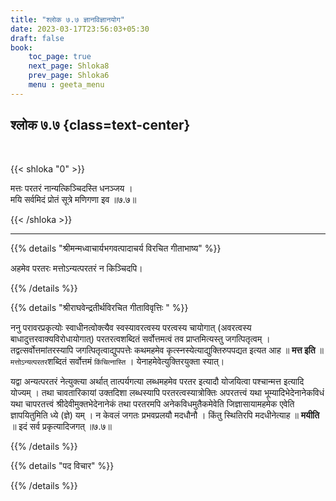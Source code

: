 ```yaml
---
title: "श्लोक ७.७ ज्ञानविज्ञानयोग"
date: 2023-03-17T23:56:03+05:30
draft: false
book:
    toc_page: true
    next_page: Shloka8
    prev_page: Shloka6
    menu : geeta_menu
---
```




## श्लोक ७.७ {class=text-center}

<br/>

{{< shloka  "0"  >}}

मत्तः परतरं नान्यत्किञ्चिदस्ति धनञ्जय ।  
मयि सर्वमिदं प्रोतं सूत्रे मणिगणा इव ॥७.७॥

{{< /shloka >}}

---


{{% details "श्रीमन्मध्वाचार्यभगवत्पादाचर्य विरचित  गीताभाष्य" %}}

अहमेव परतरः मत्तोऽन्यत्परतरं न किञ्चिदपि।

{{% /details %}}



{{% details "श्रीराघवेन्द्रतीर्थविरचित गीताविवृत्तिः " %}}

ननु परावरप्रकृत्योः स्वाधीनत्वोक्त्यैव स्वस्यावरत्वस्य परत्वस्य 
चायोगात्‌ (अवरत्वस्य बाधादुत्तरवाक्यविरोधायोगात्‌) 
परतरत्वशब्दितं सर्वोत्तमत्वं तव
प्राप्तमित्यस्तु जगत्पितृत्वम्‌ । 
तद्वत्सर्वोत्तमांतरस्यापि जगत्पितृत्वाद्युपपत्तेः
कथमहमेव कृत्स्नस्येत्याद्युक्तिरुपपद्यत इत्यत आह ॥ 
**मत्त इति** ॥ `मत्तोऽन्यत्परतर`शब्दितं सर्वोत्तमं
`किंचित्नास्ति` । येनाहमेवेत्युक्तिरयुक्ता स्यात्‌।  

यद्वा अन्यत्परतरं नेत्युक्त्या अर्थात्‌ तात्पर्यगत्या लब्धमहमेव 
परतर इत्यादौ योजयित्वा पश्चान्मत्त इत्यादि योज्यम्‌ । 
तथा चावतारिकायां उक्तदिशा
लब्धस्यापि परतरत्वस्यात्रोक्तिः अपरतत्त्वं यथा 
भूम्यादिभेदेनानेकविधं यथा
चापरतत्त्वं श्रीदेवीमुक्तभेदेनानेकं तथा 
परतरमपि अनेकविधमुतैकमेवेति
जिज्ञासायामहमेक एवेति ज्ञापयितुमिति ध्ये (ज्ञे) यम्‌ । 
न केवलं जगतः प्रभवप्रलयौ मदधौनौ । 
किंतु स्थितिरपि मदधीनेत्याह ॥ **मयीति** ॥ इदं सर्व
प्रकृत्यादिजगत्‌ ॥७.७॥


{{% /details %}}



{{% details "पद विचार" %}}


{{% /details %}}
